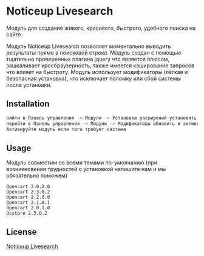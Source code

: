 # Noticeup Livesearch

Модуль для создание живого, красивого, быстрого, удобного поиска на сайте.

Модуль Noticeup Livesearch позволяет моментально выводить результаты прямо в поисковой строке. Модуль создан с помощью тщательно проверенных плагина jquery что является плюсом, зашкаливает кросбраузерность, также имеется кэширование запросов что влияет на быстроту. Модуль использует модификаторы (лёгкая и безопасная установка), что исключает поломку или сбой системы после установки.

## Installation

```bash
зайти в Панель управления -> Модули -> Установка расширений установить модуль
перейти в Панель управления -> Модули -> Модификаторы обновить и активировать модификатор
Активируйте модуль если того требует система
```

## Usage

Модуль совместим со всеми темами по-умолчанию (при возникновении трудностей с установкой напишите нам и мы обязательно поможем)

```testing
Opencart 3.0.2.0
Opencart 2.3.0.2
Opencart 2.2.0.0
Opencart 2.1.0.1
Opencart 2.0.1.0
Ocstore 2.3.0.2
```

## License
[Noticeup Livesearch](https://opencartforum.com/files/file/4901-noticeup-livesearchzhivoy-poisk/)
